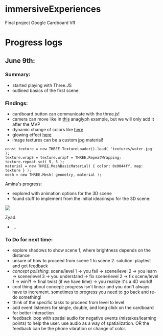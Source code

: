 # immersiveExperiences

Final project Google Cardboard VR

# Progress logs

## June 9th:

### Summary:
- started playing with Three.JS
- outlined basics of the first scene

### Findings:
- cardboard button can communicate with the three.js!
- camera can move like in [this](https://github.com/mrdoob/three.js/blob/master/examples/webgl_effects_anaglyph.html) anaglyph example, but we will only add it after the MVP
- dynamic change of colors like [here](https://github.com/mrdoob/three.js/blob/master/examples/webgl_framebuffer_texture.html)
- glowing effect [here](https://github.com/mrdoob/three.js/blob/master/examples/webgl_geometry_dynamic.html)
- image textures can be a custom jpg material!

```
const texture = new THREE.TextureLoader().load( 'textures/water.jpg' );
texture.wrapS = texture.wrapT = THREE.RepeatWrapping;
texture.repeat.set( 5, 5 );
material = new THREE.MeshBasicMaterial( { color: 0x0044ff, map: texture } );
mesh = new THREE.Mesh( geometry, material );
```

Amina's progress:
- explored with animation options for the 3D scene
- found stuff to implement from the initial idea/inspo for the 3D scene:

![](https://jacobrcampbell.com/assets/media/2020-soul-22-people-in-flow.jpg)

Zyad:
- ...

### To Do for next time:
- explore shadows to show scene 1, where brightness depends on the distance
- unsure of how to proceed from scene 1 to scene 2. solution: playtest and get feedback
- *concept polishing*: scene/level 1 -> you fail -> scene/level 2 -> you learn -> scene/level 3 -> you understand -> fix scene/level 2 -> fix scene/level 1 -> win?! -> final twist (if we have time) -> you realize it's a 4D world!
- cool thing about concept: progress isn't linear and you don't always have to increment. sometimes to progress you need to go back and re-do something!
- think of the specific tasks to proceed from level to level
- add event listeners for single, double, and long click on the cardboard for better interaction
- feedback loop with spatial audio for negative events (mistakes/learning points) to help the user. use audio as a way of spatialization. OR the feedback can be the phone vibration or change of color.

